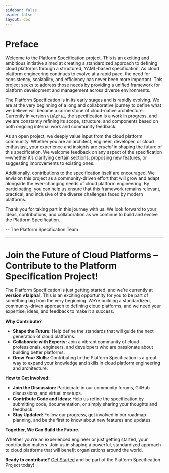 ```yaml
---
sidebar: false
aside: false
layout: doc
---
```

# Preface
Welcome to the Platform Specification project. This is an exciting and ambitious initiative aimed at creating a standardized approach to defining cloud platforms through a structured, YAML-based specification. As cloud platform engineering continues to evolve at a rapid pace, the need for consistency, scalability, and efficiency has never been more important. This project seeks to address those needs by providing a unified framework for platform development and management across diverse environments.

The Platform Specification is in its early stages and is rapidly evolving. We are at the very beginning of a long and collaborative journey to define what we believe will become a cornerstone of cloud-native architecture. Currently in version `v1alpha1`, the specification is a work in progress, and we are constantly refining its scope, structure, and components based on both ongoing internal work and community feedback.

As an open project, we deeply value input from the cloud platform community. Whether you are an architect, engineer, developer, or cloud enthusiast, your experience and insights are *crucial* in shaping the future of this specification. We welcome feedback on any aspect of the specification—whether it’s clarifying certain sections, proposing new features, or suggesting improvements to existing ones.

Additionally, contributions to the specification itself are encouraged. We envision this project as a community-driven effort that will grow and adapt alongside the ever-changing needs of cloud platform engineering. By participating, you can help us ensure that this framework remains relevant, practical, and inclusive of the diverse challenges faced by modern platforms.

Thank you for taking part in this journey with us. We look forward to your ideas, contributions, and collaboration as we continue to build and evolve the Platform Specification.

-- The Platform Specification Team

---

# **Join the Future of Cloud Platforms – Contribute to the Platform Specification Project!**

The Platform Specification is just getting started, and we’re currently at **version v1alpha1**. This is an exciting opportunity for you to be part of something big from the very beginning. We’re building a standardized, community-driven approach to defining cloud platforms, and we need your expertise, ideas, and feedback to make it a success.

**Why Contribute?**
- **Shape the Future:** Help define the standards that will guide the next generation of cloud platforms.
- **Collaborate with Experts:** Join a vibrant community of cloud professionals, engineers, and developers who are passionate about building better platforms.
- **Grow Your Skills:** Contributing to the Platform Specification is a great way to expand your knowledge and skills in cloud platform engineering and architecture.

**How to Get Involved:**
- **Join the Discussion:** Participate in our community forums, GitHub discussions, and virtual meetups.
- **Contribute Code and Ideas:** Help us refine the specification by submitting code, documentation, or simply sharing your thoughts and feedback.
- **Stay Updated:** Follow our progress, get involved in our roadmap planning, and be the first to know about new features and updates.

**Together, We Can Build the Future.**

Whether you’re an experienced engineer or just getting started, your contribution matters. Join us in shaping a powerful, standardized approach to cloud platforms that will benefit organizations around the world.

**Ready to contribute?** [Get Started](./docs/spec/getting-started) and be part of the Platform Specification Project today!